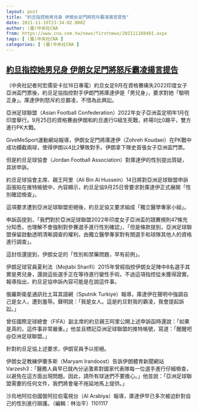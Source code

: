 ```yaml
---
layout: post
title: "約旦指控她男兒身 伊朗女足門將怒斥霸凌揚言提告"
date: 2021-11-16T23:34:02.000Z
author: (臺)中央社CNA
from: https://www.cna.com.tw/news/firstnews/202111160401.aspx
tags: [ (臺)中央社CNA ]
categories: [ (臺)中央社CNA ]
---
```

<!--1637105642000-->
[約旦指控她男兒身 伊朗女足門將怒斥霸凌揚言提告](https://www.cna.com.tw/news/firstnews/202111160401.aspx)
------

<div>
<div></div><div><p>（中央社記者何宏儒安卡拉16日專電）約旦女足9月在資格賽痛失2022印度女子亞洲盃門票後，約旦足協指控對手伊朗門將庫達伊是「男兒身」，要求對她「驗明正身」。庫達伊則怒斥約旦霸凌，不惜為此興訟。</p><p>亞洲足球聯盟（Asian Football Confederation）2022年女子亞洲盃定明年1月在印度舉行。9月25日的資格賽由伊朗和約旦進行G組生死戰，終場0比0踢平，雙方進行PK大戰。</p><p>GiveMeSport運動網站報導，伊朗女足門將庫達伊（Zohreh Koudaei）在PK戰中成功攔截兩球，使得伊朗以4比2擊敗對手。伊朗拿下隊史首張女子亞洲盃門票。</p><p>但是約旦足球協會（Jordan Football Association）對庫達伊的性別提出質疑，具狀申訴。</p><p>約旦足球協會主席、親王阿里（Ali Bin Al Hussein）14日將對亞洲足球聯盟申訴函張貼在推特帳號中，內容顯示，約旦足協9月25日曾要求對庫達伊正式展開「性別確認檢查」。</p><p>這項要求遭到亞洲足球聯盟拒絕後，約旦足協又要求組成「獨立醫學專家小組」。</p><p>申訴函提到，「我們對於亞洲足球聯盟2022年印度女子亞洲盃的競賽規則47條充分知悉，也理解不會強制對參賽選手進行性別確認」、「但是條款提到，亞洲足球聯盟保留啟動透明清晰調查的權利，由獨立醫學專家對有關選手和球隊其他人的資格進行調查」。</p><p>這封信還提到，伊朗女足的「性別和禁藥問題，早有前例」。</p><p>伊朗足球官員夏利法（Mojtabi Sharifi）2015年曾經指控伊朗女足陣中8名選手其實是男兒身，還說這些選手正在等待進行變性手術。不過這項指控從未獲得證實。報導指出，約旦足協申訴內容可能是在說這件事。</p><p>俄羅斯衛星通訊社土耳其語網（Sputnik Turkiye）報導，庫達伊在聲明中強調自己是女人，遭到羞辱。聲明說：「我是女人。這是約旦對我的霸凌，我會提起訴訟。」</p><p>曾任國際足球總會（FIFA）副主席的約旦親王阿里公開上述申訴函時還說：「如果是真的，這件事非常嚴重。」他並且標記亞洲足球聯盟的推特帳號，寫道：「醒醒吧@亞洲足球聯盟。」</p><p>針對約旦足協上述要求，伊朗官員予以拒絕。</p><p>伊朗女足教練伊蘭多斯（Maryam Irandoost）告訴伊朗體育新聞網站Varzesh3：「醫務人員早已就內分泌激素對國家代表隊每一位選手進行仔細檢查，以避免在這方面出現問題。因此，請所有球迷們不要擔心。」他並說：「亞洲足球聯盟需要的任何文件，我們將會毫不拖延地馬上提供。」</p><p>沙烏地阿拉伯國營阿拉伯電視台（Al Arabiya）報導，庫達伊早已多次被迫針對自己的性別進行辯護。（編輯：林治平）1101117</p></div>
</div>
